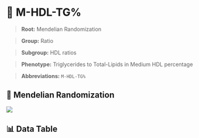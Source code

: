 # 🧪 M-HDL-TG%

> **Root:** Mendelian Randomization

> **Group:** Ratio  

> **Subgroup:** HDL ratios

> **Phenotype:** Triglycerides to Total-Lipids in Medium HDL percentage  

> **Abbreviations:** `M-HDL-TG%`

## 🧬 Mendelian Randomization  

<img src="/MR/Figures/Inverse/M-HDL-TG%.png"/>


## 📊 Data Table


<CsvTableMRI src="/MR/Data/Inverse/M-HDL-TG%.csv"/>
